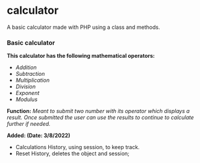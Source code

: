 # calculator
A basic calculator made with PHP using a class and methods.

### Basic calculator

 **This calculator has the following mathematical operators:**
- _Addition_
- _Subtraction_
- _Multiplication_
- _Division_
- _Exponent_
- _Modulus_

**Function:**
_Meant to submit two number with its operator which displays a result. Once submitted the user can use the results to continue to calculate further if needed._

**Added: (Date: 3/8/2022)** 
- Calculations History, using session, to keep track.
- Reset History, deletes the object and session;
